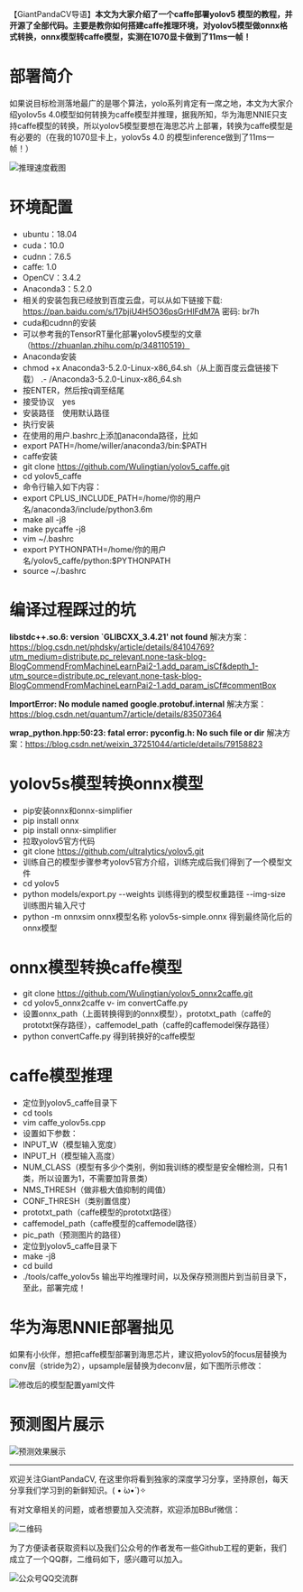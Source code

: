 【GiantPandaCV导语】**本文为大家介绍了一个caffe部署yolov5 模型的教程，并开源了全部代码。主要是教你如何搭建caffe推理环境，对yolov5模型做onnx格式转换，onnx模型转caffe模型，实测在1070显卡做到了11ms一帧！**


# 部署简介
如果说目标检测落地最广的是哪个算法，yolo系列肯定有一席之地，本文为大家介绍yolov5s 4.0模型如何转换为caffe模型并推理，据我所知，华为海思NNIE只支持caffe模型的转换，所以yolov5模型要想在海思芯片上部署，转换为caffe模型是有必要的（在我的1070显卡上，yolov5s 4.0 的模型inference做到了11ms一帧！）

![推理速度截图](https://img-blog.csdnimg.cn/20210302230601597.png?x-oss-process=image/watermark,type_ZmFuZ3poZW5naGVpdGk,shadow_10,text_aHR0cHM6Ly9ibG9nLmNzZG4ubmV0L2p1c3Rfc29ydA==,size_16,color_FFFFFF,t_70)

# 环境配置
- ubuntu：18.04
- cuda：10.0
- cudnn：7.6.5
- caffe: 1.0
- OpenCV：3.4.2
- Anaconda3：5.2.0
- 相关的安装包我已经放到百度云盘，可以从如下链接下载: https://pan.baidu.com/s/17bjiU4H5O36psGrHlFdM7A 密码: br7h 
- cuda和cudnn的安装
- 可以参考我的TensorRT量化部署yolov5模型的文章（https://zhuanlan.zhihu.com/p/348110519）
- Anaconda安装
- chmod +x Anaconda3-5.2.0-Linux-x86_64.sh（从上面百度云盘链接下载）
.- /Anaconda3-5.2.0-Linux-x86_64.sh
- 按ENTER，然后按q调至结尾
- 接受协议　yes
- 安装路径　使用默认路径
- 执行安装
- 在使用的用户.bashrc上添加anaconda路径，比如
- export PATH=/home/willer/anaconda3/bin:$PATH
- caffe安装
- git clone https://github.com/Wulingtian/yolov5_caffe.git
- cd yolov5_caffe
- 命令行输入如下内容：
- export CPLUS_INCLUDE_PATH=/home/你的用户名/anaconda3/include/python3.6m
- make all -j8
- make pycaffe -j8
- vim ~/.bashrc
- export PYTHONPATH=/home/你的用户名/yolov5_caffe/python:$PYTHONPATH
- source ~/.bashrc

# 编译过程踩过的坑
**libstdc++.so.6: version `GLIBCXX_3.4.21' not found**
解决方案：https://blog.csdn.net/phdsky/article/details/84104769?utm_medium=distribute.pc_relevant.none-task-blog-BlogCommendFromMachineLearnPai2-1.add_param_isCf&depth_1-utm_source=distribute.pc_relevant.none-task-blog-BlogCommendFromMachineLearnPai2-1.add_param_isCf#commentBox

**ImportError: No module named google.protobuf.internal**
解决方案：https://blog.csdn.net/quantum7/article/details/83507364

**wrap_python.hpp:50:23: fatal error: pyconfig.h: No such file or dir**
解决方案：https://blog.csdn.net/weixin_37251044/article/details/79158823

# yolov5s模型转换onnx模型

- pip安装onnx和onnx-simplifier
- pip install onnx
- pip install onnx-simplifier
- 拉取yolov5官方代码
- git clone https://github.com/ultralytics/yolov5.git
- 训练自己的模型步骤参考yolov5官方介绍，训练完成后我们得到了一个模型文件
- cd yolov5
- python models/export.py --weights 训练得到的模型权重路径 --img-size 训练图片输入尺寸
- python -m onnxsim onnx模型名称 yolov5s-simple.onnx 得到最终简化后的onnx模型

# onnx模型转换caffe模型
- git clone https://github.com/Wulingtian/yolov5_onnx2caffe.git
- cd yolov5_onnx2caffe
v- im convertCaffe.py 
- 设置onnx_path（上面转换得到的onnx模型），prototxt_path（caffe的prototxt保存路径），caffemodel_path（caffe的caffemodel保存路径）
- python convertCaffe.py 得到转换好的caffe模型

# caffe模型推理

- 定位到yolov5_caffe目录下
- cd tools
- vim caffe_yolov5s.cpp
- 设置如下参数：
- INPUT_W（模型输入宽度）
- INPUT_H（模型输入高度）
- NUM_CLASS（模型有多少个类别，例如我训练的模型是安全帽检测，只有1类，所以设置为1，不需要加背景类）
- NMS_THRESH（做非极大值抑制的阈值）
- CONF_THRESH（类别置信度）
- prototxt_path（caffe模型的prototxt路径）
- caffemodel_path（caffe模型的caffemodel路径）
- pic_path（预测图片的路径）
- 定位到yolov5_caffe目录下
- make -j8
- cd build
- ./tools/caffe_yolov5s 输出平均推理时间，以及保存预测图片到当前目录下，至此，部署完成！

# 华为海思NNIE部署拙见
如果有小伙伴，想把caffe模型部署到海思芯片，建议把yolov5的focus层替换为conv层（stride为2），upsample层替换为deconv层，如下图所示修改：

![修改后的模型配置yaml文件](https://img-blog.csdnimg.cn/20210303085124147.png?x-oss-process=image/watermark,type_ZmFuZ3poZW5naGVpdGk,shadow_10,text_aHR0cHM6Ly9ibG9nLmNzZG4ubmV0L2p1c3Rfc29ydA==,size_16,color_FFFFFF,t_70)

# 预测图片展示

![预测效果展示](https://img-blog.csdnimg.cn/20210303085243826.png?x-oss-process=image/watermark,type_ZmFuZ3poZW5naGVpdGk,shadow_10,text_aHR0cHM6Ly9ibG9nLmNzZG4ubmV0L2p1c3Rfc29ydA==,size_16,color_FFFFFF,t_70)

-----------------------------------------------------------------------------------------------
欢迎关注GiantPandaCV, 在这里你将看到独家的深度学习分享，坚持原创，每天分享我们学习到的新鲜知识。( • ̀ω•́ )✧

有对文章相关的问题，或者想要加入交流群，欢迎添加BBuf微信：

![二维码](https://img-blog.csdnimg.cn/20200110234905879.png?x-oss-process=image/watermark,type_ZmFuZ3poZW5naGVpdGk,shadow_10,text_aHR0cHM6Ly9ibG9nLmNzZG4ubmV0L2p1c3Rfc29ydA==,size_16,color_FFFFFF,t_70)

为了方便读者获取资料以及我们公众号的作者发布一些Github工程的更新，我们成立了一个QQ群，二维码如下，感兴趣可以加入。

![公众号QQ交流群](https://img-blog.csdnimg.cn/20200517190745584.png#pic_center)